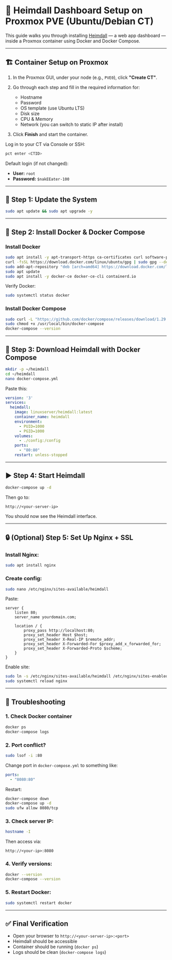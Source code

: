 # 🧭 Heimdall Dashboard Setup on Proxmox PVE (Ubuntu/Debian CT)

This guide walks you through installing [Heimdall](https://heimdall.site/) — a web app dashboard — inside a Proxmox container using Docker and Docker Compose.

---

## 🏗️ Container Setup on Proxmox

1. In the Proxmox GUI, under your node (e.g., `PVE0`), click **"Create CT"**.
2. Go through each step and fill in the required information for:

   * Hostname
   * Password
   * OS template (use Ubuntu LTS)
   * Disk size
   * CPU & Memory
   * Network (you can switch to static IP after install)
3. Click **Finish** and start the container.

Log in to your CT via Console or SSH:

```bash
pct enter <CTID>
```

Default login (if not changed):

* **User:** `root`
* **Password:** `$nakEEater-100`

---

## 🧱 Step 1: Update the System

```bash
sudo apt update && sudo apt upgrade -y
```

---

## 🐳 Step 2: Install Docker & Docker Compose

### Install Docker

```bash
sudo apt install -y apt-transport-https ca-certificates curl software-properties-common
curl -fsSL https://download.docker.com/linux/ubuntu/gpg | sudo gpg --dearmor -o /etc/apt/trusted.gpg.d/docker.gpg
sudo add-apt-repository "deb [arch=amd64] https://download.docker.com/linux/ubuntu $(lsb_release -cs) stable"
sudo apt update
sudo apt install -y docker-ce docker-ce-cli containerd.io
```

Verify Docker:

```bash
sudo systemctl status docker
```

### Install Docker Compose

```bash
sudo curl -L "https://github.com/docker/compose/releases/download/1.29.2/docker-compose-$(uname -s)-$(uname -m)" -o /usr/local/bin/docker-compose
sudo chmod +x /usr/local/bin/docker-compose
docker-compose --version
```

---

## 📂 Step 3: Download Heimdall with Docker Compose

```bash
mkdir -p ~/heimdall
cd ~/heimdall
nano docker-compose.yml
```

Paste this:

```yaml
version: '3'
services:
  heimdall:
    image: linuxserver/heimdall:latest
    container_name: heimdall
    environment:
      - PUID=1000
      - PGID=1000
    volumes:
      - ./config:/config
    ports:
      - "80:80"
    restart: unless-stopped
```

---

## ▶️ Step 4: Start Heimdall

```bash
docker-compose up -d
```

Then go to:

```
http://<your-server-ip>
```

You should now see the Heimdall interface.

---

## 🔒 (Optional) Step 5: Set Up Nginx + SSL

### Install Nginx:

```bash
sudo apt install nginx
```

### Create config:

```bash
sudo nano /etc/nginx/sites-available/heimdall
```

Paste:

```nginx
server {
    listen 80;
    server_name yourdomain.com;

    location / {
        proxy_pass http://localhost:80;
        proxy_set_header Host $host;
        proxy_set_header X-Real-IP $remote_addr;
        proxy_set_header X-Forwarded-For $proxy_add_x_forwarded_for;
        proxy_set_header X-Forwarded-Proto $scheme;
    }
}
```

Enable site:

```bash
sudo ln -s /etc/nginx/sites-available/heimdall /etc/nginx/sites-enabled/
sudo systemctl reload nginx
```

---

## 🧰 Troubleshooting

### 1. Check Docker container

```bash
docker ps
docker-compose logs
```

### 2. Port conflict?

```bash
sudo lsof -i :80
```

Change port in `docker-compose.yml` to something like:

```yaml
ports:
  - "8080:80"
```

Restart:

```bash
docker-compose down
docker-compose up -d
sudo ufw allow 8080/tcp
```

### 3. Check server IP:

```bash
hostname -I
```

Then access via:

```
http://<your-ip>:8080
```

### 4. Verify versions:

```bash
docker --version
docker-compose --version
```

### 5. Restart Docker:

```bash
sudo systemctl restart docker
```

---

## ✅ Final Verification

* Open your browser to `http://<your-server-ip>:<port>`
* Heimdall should be accessible
* Container should be running (`docker ps`)
* Logs should be clean (`docker-compose logs`)




